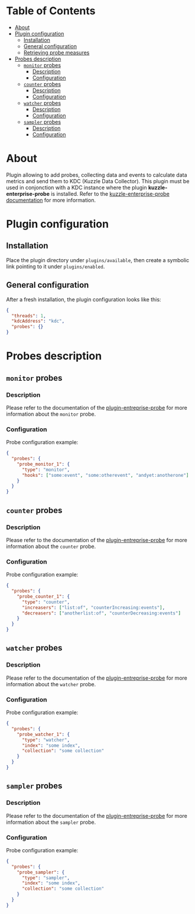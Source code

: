 # Table of Contents

- [About](#about)
- [Plugin configuration](#plugin-configuration)
  - [Installation](#installation)
  - [General configuration](#general-configuration)
  - [Retrieving probe measures](#retrieving-probe-measures)
- [Probes description](#probes-description)
  - [`monitor` probes](#monitor-probes)
    - [Description](#description)
    - [Configuration](#configuration)
  - [`counter` probes](#counter-probes)
    - [Description](#description-1)
    - [Configuration](#configuration-1)
  - [`watcher` probes](#watcher-probes)
    - [Description](#description-2)
    - [Configuration](#configuration-2)
  - [`sampler` probes](#sampler-probes)
    - [Description](#description-3)
    - [Configuration](#configuration-3)


# About

Plugin allowing to add probes, collecting data and events to calculate data metrics and send them to KDC (Kuzzle Data Collector). This plugin must be used in conjonction with a KDC instance where the plugin **kuzzle-enterprise-probe** is installed. Refer to the [kuzzle-enterprise-probe documentation](https://github.com/kuzzleio/kuzzle-enterprise-probe) for more information.


# Plugin configuration

## Installation

Place the plugin directory under `plugins/available`, then create a symbolic link pointing to it under `plugins/enabled`.


## General configuration

After a fresh installation, the plugin configuration looks like this:

```json
{
  "threads": 1,
  "kdcAddress": "kdc",
  "probes": {}
}
```


# Probes description

## `monitor` probes

### Description

Please refer to the documentation of the [plugin-entreprise-probe](https://github.com/kuzzleio/kuzzle-enterprise-probe#description) for more information about the `monitor` probe.

### Configuration

Probe configuration example:

```json
{
  "probes": {
    "probe_monitor_1": {
      "type": "monitor",
      "hooks": ["some:event", "some:otherevent", "andyet:anotherone"]
    }
  }
}
```


## `counter` probes

### Description

Please refer to the documentation of the [plugin-entreprise-probe](https://github.com/kuzzleio/kuzzle-enterprise-probe#description-1) for more information about the `counter` probe.

### Configuration

Probe configuration example:

```json
{
  "probes": {
    "probe_counter_1": {
      "type": "counter",
      "increasers": ["list:of", "counterIncreasing:events"],
      "decreasers": ["anotherlist:of", "counterDecreasing:events"]
    }
  }
}
```


## `watcher` probes

### Description

Please refer to the documentation of the [plugin-entreprise-probe](https://github.com/kuzzleio/kuzzle-enterprise-probe#description-2) for more information about the `watcher` probe.

### Configuration

Probe configuration example:

```json
{
  "probes": {
    "probe_watcher_1": {
      "type": "watcher",
      "index": "some index",
      "collection": "some collection"
    }
  }
}
```

## `sampler` probes

### Description

Please refer to the documentation of the [plugin-entreprise-probe](https://github.com/kuzzleio/kuzzle-enterprise-probe#description-3) for more information about the `sampler` probe.

### Configuration

Probe configuration example:

```json
{
  "probes": {
    "probe_sampler": {
      "type": "sampler",
      "index": "some index",
      "collection": "some collection"
    }
  }
}
```
